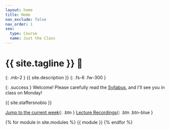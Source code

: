 ```yaml
---
layout: home
title: Home
nav_exclude: false
nav_order: 1
seo:
  type: Course
  name: Just the Class
---
```


# {{ site.tagline }} 🥑
{: .mb-2 }
{{ site.description }}
{: .fs-6 .fw-300 }

{: .success } Welcome! Please carefully read the [Syllabus](../Syllabus), and I'll see you in class on Monday!

{{ site.staffersnobio }}

<!-- [Assignment Solutions](https://campuswire.com/c/GF82D3B2E/feed/73){: .btn .btn-purple } -->

[Jump to the current week](#week-1){: .btn } [Lecture Recordings](https://podcast.ucsd.edu/){: .btn .btn-blue }

{% for module in site.modules %}
{{ module }}
{% endfor %}

